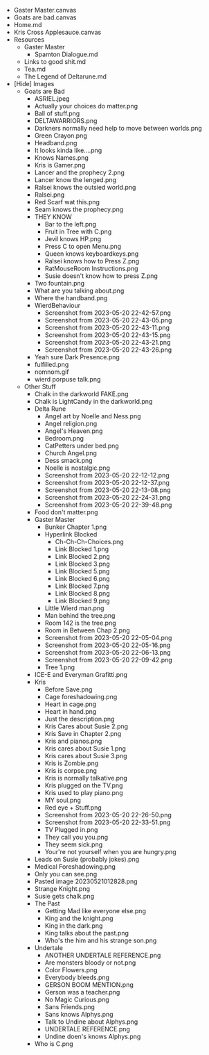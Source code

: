 - Gaster Master.canvas
- Goats are bad.canvas
- Home.md
- Kris Cross Applesauce.canvas
- Resources
	- Gaster Master
		- Spamton Dialogue.md
	- Links to good shit.md
	- Tea.md
	- The Legend of Deltarune.md
- [Hide] Images
	- Goats are Bad
		- ASRIEL.jpeg
		- Actually your choices do matter.png
		- Ball of stuff.png
		- DELTAWARRIORS.png
		- Darkners normally need help to move between worlds.png
		- Green Crayon.png
		- Headband.png
		- It looks kinda like....png
		- Knows Names.png
		- Kris is Gamer.png
		- Lancer and the prophecy 2.png
		- Lancer know the lenged.png
		- Ralsei knows the outsied world.png
		- Ralsei.png
		- Red Scarf wat this.png
		- Seam knows the prophecy.png
		- THEY KNOW
			- Bar to the left.png
			- Fruit in Tree with C.png
			- Jevil knows HP.png
			- Press C to open Menu.png
			- Queen knows keyboardkeys.png
			- Ralsei knows how to Press Z.png
			- RatMouseRoom Instructions.png
			- Susie doesn't know how to press Z.png
		- Two fountain.png
		- What are you talking about.png
		- Where the handband.png
		- WierdBehaviour
			- Screenshot from 2023-05-20 22-42-57.png
			- Screenshot from 2023-05-20 22-43-05.png
			- Screenshot from 2023-05-20 22-43-11.png
			- Screenshot from 2023-05-20 22-43-15.png
			- Screenshot from 2023-05-20 22-43-21.png
			- Screenshot from 2023-05-20 22-43-26.png
		- Yeah sure Dark Presence.png
		- fulfilled.png
		- nomnom.gif
		- wierd porpuse talk.png
	- Other Stuff
		- Chalk in the darkworld FAKE.png
		- Chalk is LightCandy in the darkworld.png
		- Delta Rune
			- Angel art by Noelle and Ness.png
			- Angel religion.png
			- Angel's Heaven.png
			- Bedroom.png
			- CatPetters under bed.png
			- Church Angel.png
			- Dess smack.png
			- Noelle is nostalgic.png
			- Screenshot from 2023-05-20 22-12-12.png
			- Screenshot from 2023-05-20 22-12-37.png
			- Screenshot from 2023-05-20 22-13-08.png
			- Screenshot from 2023-05-20 22-24-31.png
			- Screenshot from 2023-05-20 22-39-48.png
		- Food don't matter.png
		- Gaster Master
			- Bunker Chapter 1.png
			- Hyperlink Blocked
				- Ch-Ch-Ch-Choices.png
				- Link Blocked 1.png
				- Link Blocked 2.png
				- Link Blocked 3.png
				- Link Blocked 5.png
				- Link Blocked 6.png
				- Link Blocked 7.png
				- Link Blocked 8.png
				- Link Blocked 9.png
			- Little Wierd man.png
			- Man behind the tree.png
			- Room 142 is the tree.png
			- Room in Between Chap 2.png
			- Screenshot from 2023-05-20 22-05-04.png
			- Screenshot from 2023-05-20 22-05-16.png
			- Screenshot from 2023-05-20 22-06-13.png
			- Screenshot from 2023-05-20 22-09-42.png
			- Tree 1.png
		- ICE-E and Everyman Grafitti.png
		- Kris
			- Before Save.png
			- Cage foreshadowing.png
			- Heart in cage.png
			- Heart in hand.png
			- Just the description.png
			- Kris Cares about Susie 2.png
			- Kris Save in Chapter 2.png
			- Kris and pianos.png
			- Kris cares about Susie 1.png
			- Kris cares about Susie 3.png
			- Kris is Zombie.png
			- Kris is corpse.png
			- Kris is normally talkative.png
			- Kris plugged on the TV.png
			- Kris used to play piano.png
			- MY soul.png
			- Red eye + Stuff.png
			- Screenshot from 2023-05-20 22-26-50.png
			- Screenshot from 2023-05-20 22-33-51.png
			- TV Plugged in.png
			- They call you you.png
			- They seem sick.png
			- Your're not yourself when you are hungry.png
		- Leads on Susie (probably jokes).png
		- Medical Foreshadowing.png
		- Only you can see.png
		- Pasted image 20230521012828.png
		- Strange Knight.png
		- Susie gets chalk.png
		- The Past
			- Getting Mad like everyone else.png
			- King and the knight.png
			- King in the dark.png
			- King talks about the past.png
			- Who's the him and his strange son.png
		- Undertale
			- ANOTHER UNDERTALE REFERENCE.png
			- Are monsters bloody or not.png
			- Color Flowers.png
			- Everybody bleeds.png
			- GERSON BOOM MENTION.png
			- Gerson was a teacher.png
			- No Magic Curious.png
			- Sans Friends.png
			- Sans knows Alphys.png
			- Talk to Undine about Alphys.png
			- UNDERTALE REFERENCE.png
			- Undine doen's knows Alphys.png
		- Who is C.png

